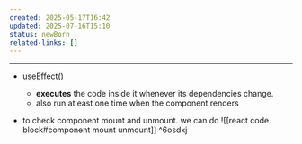 ```yaml
---
created: 2025-05-17T16:42
updated: 2025-07-16T15:10
status: newBorn
related-links: []
---
```

---

- useEffect()
	- **executes** the code inside it whenever its dependencies change.
	- also run atleast one time when the component renders

- to check component mount and unmount. we can do
	![[react code block#component mount unmount]] ^6osdxj